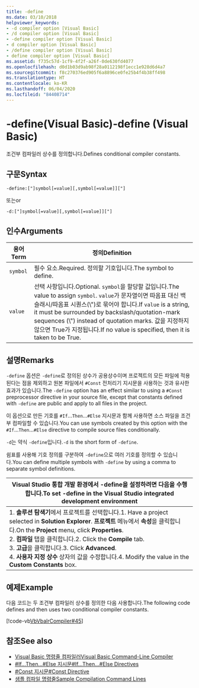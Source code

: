 ```yaml
---
title: -define
ms.date: 03/10/2018
helpviewer_keywords:
- -d compiler option [Visual Basic]
- /d compiler option [Visual Basic]
- -define compiler option [Visual Basic]
- d compiler option [Visual Basic]
- /define compiler option [Visual Basic]
- define compiler option [Visual Basic]
ms.assetid: f735c57d-1cf9-4f2f-a26f-0de630fd4077
ms.openlocfilehash: d0d1b03d9ab98f28a0112198f1ecc1e928d6d4a7
ms.sourcegitcommit: f8c270376ed905f6a8896ce0fe25b4f4b38ff498
ms.translationtype: HT
ms.contentlocale: ko-KR
ms.lasthandoff: 06/04/2020
ms.locfileid: "84408714"
---
```

# <a name="-define-visual-basic"></a><span data-ttu-id="72e35-102">-define(Visual Basic)</span><span class="sxs-lookup"><span data-stu-id="72e35-102">-define (Visual Basic)</span></span>
<span data-ttu-id="72e35-103">조건부 컴파일러 상수를 정의합니다.</span><span class="sxs-lookup"><span data-stu-id="72e35-103">Defines conditional compiler constants.</span></span>  
  
## <a name="syntax"></a><span data-ttu-id="72e35-104">구문</span><span class="sxs-lookup"><span data-stu-id="72e35-104">Syntax</span></span>  
  
```console  
-define:["]symbol[=value][,symbol[=value]]["]  
```

<span data-ttu-id="72e35-105">또는</span><span class="sxs-lookup"><span data-stu-id="72e35-105">or</span></span>

```console  
-d:["]symbol[=value][,symbol[=value]]["]  
```  
  
## <a name="arguments"></a><span data-ttu-id="72e35-106">인수</span><span class="sxs-lookup"><span data-stu-id="72e35-106">Arguments</span></span>  
  
|<span data-ttu-id="72e35-107">용어</span><span class="sxs-lookup"><span data-stu-id="72e35-107">Term</span></span>|<span data-ttu-id="72e35-108">정의</span><span class="sxs-lookup"><span data-stu-id="72e35-108">Definition</span></span>|  
|---|---|  
|`symbol`|<span data-ttu-id="72e35-109">필수 요소.</span><span class="sxs-lookup"><span data-stu-id="72e35-109">Required.</span></span> <span data-ttu-id="72e35-110">정의할 기호입니다.</span><span class="sxs-lookup"><span data-stu-id="72e35-110">The symbol to define.</span></span>|  
|`value`|<span data-ttu-id="72e35-111">선택 사항입니다.</span><span class="sxs-lookup"><span data-stu-id="72e35-111">Optional.</span></span> <span data-ttu-id="72e35-112">`symbol`을 할당할 값입니다.</span><span class="sxs-lookup"><span data-stu-id="72e35-112">The value to assign `symbol`.</span></span> <span data-ttu-id="72e35-113">`value`가 문자열이면 따옴표 대신 백슬래시/따옴표 시퀀스(\\")로 묶어야 합니다.</span><span class="sxs-lookup"><span data-stu-id="72e35-113">If `value` is a string, it must be surrounded by backslash/quotation-mark sequences (\\") instead of quotation marks.</span></span> <span data-ttu-id="72e35-114">값을 지정하지 않으면 True가 지정됩니다.</span><span class="sxs-lookup"><span data-stu-id="72e35-114">If no value is specified, then it is taken to be True.</span></span>|  
  
## <a name="remarks"></a><span data-ttu-id="72e35-115">설명</span><span class="sxs-lookup"><span data-stu-id="72e35-115">Remarks</span></span>  
 <span data-ttu-id="72e35-116">`-define` 옵션은 `-define`로 정의된 상수가 공용상수이며 프로젝트의 모든 파일에 적용된다는 점을 제외하고 원본 파일에서 `#Const` 전처리기 지시문을 사용하는 것과 유사한 효과가 있습니다.</span><span class="sxs-lookup"><span data-stu-id="72e35-116">The `-define` option has an effect similar to using a `#Const` preprocessor directive in your source file, except that constants defined with `-define` are public and apply to all files in the project.</span></span>  
  
 <span data-ttu-id="72e35-117">이 옵션으로 만든 기호를 `#If`...`Then`...`#Else` 지시문과 함께 사용하면 소스 파일을 조건부 컴파일할 수 있습니다.</span><span class="sxs-lookup"><span data-stu-id="72e35-117">You can use symbols created by this option with the `#If`...`Then`...`#Else` directive to compile source files conditionally.</span></span>  
  
 <span data-ttu-id="72e35-118">`-d`는 약식 `-define`입니다.</span><span class="sxs-lookup"><span data-stu-id="72e35-118">`-d` is the short form of `-define`.</span></span>  
  
 <span data-ttu-id="72e35-119">쉼표를 사용해 기호 정의를 구분하여 `-define`으로 여러 기호를 정의할 수 있습니다.</span><span class="sxs-lookup"><span data-stu-id="72e35-119">You can define multiple symbols with `-define` by using a comma to separate symbol definitions.</span></span>  
  
|<span data-ttu-id="72e35-120">Visual Studio 통합 개발 환경에서 -define을 설정하려면 다음을 수행합니다.</span><span class="sxs-lookup"><span data-stu-id="72e35-120">To set -define in the Visual Studio integrated development environment</span></span>|  
|---|  
|<span data-ttu-id="72e35-121">1.  **솔루션 탐색기**에서 프로젝트를 선택합니다.</span><span class="sxs-lookup"><span data-stu-id="72e35-121">1.  Have a project selected in **Solution Explorer**.</span></span> <span data-ttu-id="72e35-122">**프로젝트** 메뉴에서 **속성**을 클릭합니다.</span><span class="sxs-lookup"><span data-stu-id="72e35-122">On the **Project** menu, click **Properties**.</span></span> <br /><span data-ttu-id="72e35-123">2.  **컴파일** 탭을 클릭합니다.</span><span class="sxs-lookup"><span data-stu-id="72e35-123">2.  Click the **Compile** tab.</span></span><br /><span data-ttu-id="72e35-124">3.  **고급**을 클릭합니다.</span><span class="sxs-lookup"><span data-stu-id="72e35-124">3.  Click **Advanced**.</span></span><br /><span data-ttu-id="72e35-125">4.  **사용자 지정 상수** 상자의 값을 수정합니다.</span><span class="sxs-lookup"><span data-stu-id="72e35-125">4.  Modify the value in the **Custom Constants** box.</span></span>|  
  
## <a name="example"></a><span data-ttu-id="72e35-126">예제</span><span class="sxs-lookup"><span data-stu-id="72e35-126">Example</span></span>  
 <span data-ttu-id="72e35-127">다음 코드는 두 조건부 컴파일러 상수를 정의한 다음 사용합니다.</span><span class="sxs-lookup"><span data-stu-id="72e35-127">The following code defines and then uses two conditional compiler constants.</span></span>  
  
 [!code-vb[VbVbalrCompiler#45](~/samples/snippets/visualbasic/VS_Snippets_VBCSharp/VbVbalrCompiler/VB/Class1.vb#45)]  
  
## <a name="see-also"></a><span data-ttu-id="72e35-128">참조</span><span class="sxs-lookup"><span data-stu-id="72e35-128">See also</span></span>

- [<span data-ttu-id="72e35-129">Visual Basic 명령줄 컴파일러</span><span class="sxs-lookup"><span data-stu-id="72e35-129">Visual Basic Command-Line Compiler</span></span>](index.md)
- [<span data-ttu-id="72e35-130">#If...Then...#Else 지시문</span><span class="sxs-lookup"><span data-stu-id="72e35-130">#If...Then...#Else Directives</span></span>](../../language-reference/directives/if-then-else-directives.md)
- [<span data-ttu-id="72e35-131">#Const 지시문</span><span class="sxs-lookup"><span data-stu-id="72e35-131">#Const Directive</span></span>](../../language-reference/directives/const-directive.md)
- [<span data-ttu-id="72e35-132">샘플 컴파일 명령줄</span><span class="sxs-lookup"><span data-stu-id="72e35-132">Sample Compilation Command Lines</span></span>](sample-compilation-command-lines.md)
